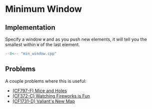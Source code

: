 # Minimum Window

## Implementation

Specify a window `W` and as you push new elements, it will tell you the smallest within `W` of the last element.

```cpp title="Minimum Window"
--8<-- "min_window.cpp"
```


## Problems

A couple problems where this is useful:

- [(CF797-F) Mice and Holes](https://codeforces.com/contest/797/problem/F)
- [(CF372-C) Watching Fireworks is Fun](https://codeforces.com/problemset/problem/372/C)
- [(CF1731-D) Valiant's New Map](https://codeforces.com/contest/1731/problem/D)
